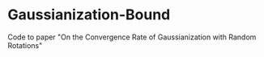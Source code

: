 # Gaussianization-Bound
Code to paper "On the Convergence Rate of Gaussianization with Random Rotations"
